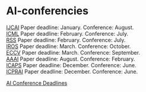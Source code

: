 # AI-conferencies

[IJCAI](https://ijcai24.org)  Paper deadline: January.  Conference: August.  
[ICML](https://icml.cc)  Paper deadline: February.  Conference: July.  
[RSS](https://roboticsconference.org)  Paper deadline: February.  Conference: July.  
[IROS](https://ieee-iros.org)  Paper deadline: March.  Conference: October.  
[ECCV](https://eccv2024.ecva.net)  Paper deadline: March.  Conference: September.  
[AAAI](https://aaai.org/aaai-conference)  Paper deadline: August.  Conference: February.  
[ICAPS](https://icaps24.icaps-conference.org)  Paper deadline: December.  Conference: June.  
[ICPRAI](https://brain.korea.ac.kr/icprai2024/importantdate.php)  Paper deadline: December.  Conference: June. 

[AI Conference Deadlines](https://aideadlin.es/?sub=ML,CV,CG,NLP,RO,SP,DM,AP,KR,HCI)
